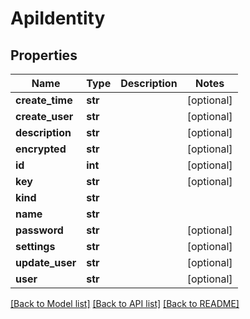 # ApiIdentity

## Properties
Name | Type | Description | Notes
------------ | ------------- | ------------- | -------------
**create_time** | **str** |  | [optional] 
**create_user** | **str** |  | [optional] 
**description** | **str** |  | [optional] 
**encrypted** | **str** |  | [optional] 
**id** | **int** |  | [optional] 
**key** | **str** |  | [optional] 
**kind** | **str** |  | 
**name** | **str** |  | 
**password** | **str** |  | [optional] 
**settings** | **str** |  | [optional] 
**update_user** | **str** |  | [optional] 
**user** | **str** |  | [optional] 

[[Back to Model list]](../README.md#documentation-for-models) [[Back to API list]](../README.md#documentation-for-api-endpoints) [[Back to README]](../README.md)


